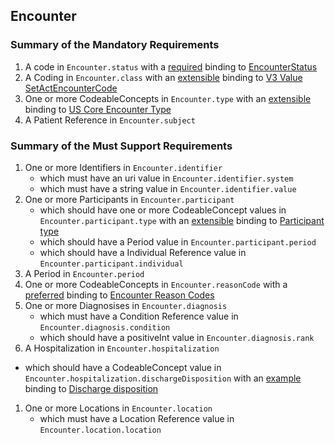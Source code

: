 ## Encounter

### Summary of the Mandatory Requirements
1.  A  code  in `Encounter.status`
with a [required](http://hl7.org/fhir/R4/terminologies.html#required)
 binding to [EncounterStatus](http://hl7.org/fhir/ValueSet/encounter-status|4.0.0)
1.  A  Coding  in `Encounter.class`
with an [extensible](http://hl7.org/fhir/R4/terminologies.html#extensible)
 binding to [V3 Value SetActEncounterCode](http://terminology.hl7.org/ValueSet/v3-ActEncounterCode)
1. One or more  CodeableConcepts  in `Encounter.type`
with an [extensible](http://hl7.org/fhir/R4/terminologies.html#extensible)
 binding to [US Core Encounter Type](http://hl7.org/fhir/us/core/ValueSet/us-core-encounter-type)
1.  A Patient Reference  in `Encounter.subject`

### Summary of the Must Support Requirements
1. One or more  Identifiers  in `Encounter.identifier`
   - which must have an  uri value  in `Encounter.identifier.system`
   - which must have a  string value  in `Encounter.identifier.value`
1. One or more  Participants  in `Encounter.participant`
   - which should have one or more  CodeableConcept values  in `Encounter.participant.type`
with an [extensible](http://hl7.org/fhir/R4/terminologies.html#extensible)
 binding to [Participant type](http://hl7.org/fhir/ValueSet/encounter-participant-type)
   - which should have a  Period value  in `Encounter.participant.period`
   - which should have a Individual Reference value  in `Encounter.participant.individual`
1.  A  Period  in `Encounter.period`
1. One or more  CodeableConcepts  in `Encounter.reasonCode`
with a [preferred](http://hl7.org/fhir/R4/terminologies.html#preferred)
 binding to [Encounter Reason Codes](http://hl7.org/fhir/ValueSet/encounter-reason)
1. One or more  Diagnosises  in `Encounter.diagnosis`
   - which must have a Condition Reference value  in `Encounter.diagnosis.condition`
   - which should have a  positiveInt value  in `Encounter.diagnosis.rank`
1.  A  Hospitalization  in `Encounter.hospitalization`
   - which should have a  CodeableConcept value  in `Encounter.hospitalization.dischargeDisposition`
with an [example](http://hl7.org/fhir/R4/terminologies.html#example)
 binding to [Discharge disposition](http://hl7.org/fhir/ValueSet/encounter-discharge-disposition)
1. One or more  Locations  in `Encounter.location`
   - which must have a Location Reference value  in `Encounter.location.location`